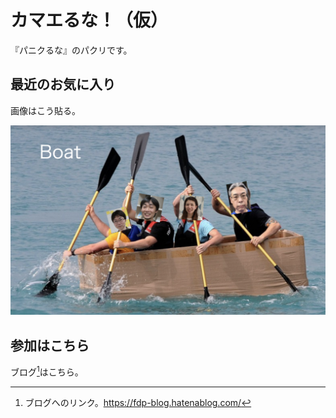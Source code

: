 # カマエるな！（仮）

『パニクるな』のパクリです。

## 最近のお気に入り

画像はこう貼る。

![イベントキービジュアル](images/chap-okamoto/example_image.png?scale=0.5)

## 参加はこちら

ブログ[^event]はこちら。

[^event]: ブログへのリンク。https://fdp-blog.hatenablog.com/
